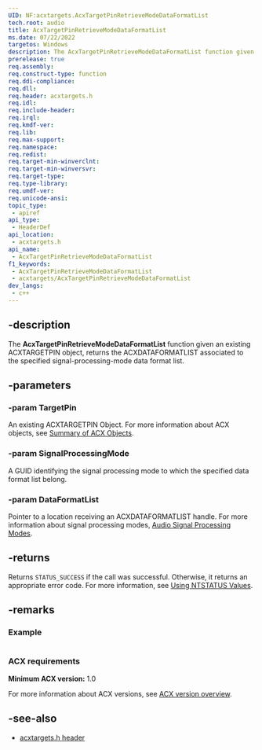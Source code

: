 ```yaml
---
UID: NF:acxtargets.AcxTargetPinRetrieveModeDataFormatList
tech.root: audio
title: AcxTargetPinRetrieveModeDataFormatList
ms.date: 07/22/2022
targetos: Windows
description: The AcxTargetPinRetrieveModeDataFormatList function given an existing ACXTARGETPIN object, returns the ACXDATAFORMATLIST associated to the specified signal-processing-mode data format list.
prerelease: true
req.assembly: 
req.construct-type: function
req.ddi-compliance: 
req.dll: 
req.header: acxtargets.h
req.idl: 
req.include-header: 
req.irql: 
req.kmdf-ver: 
req.lib: 
req.max-support: 
req.namespace: 
req.redist: 
req.target-min-winverclnt: 
req.target-min-winversvr: 
req.target-type: 
req.type-library: 
req.umdf-ver: 
req.unicode-ansi: 
topic_type:
 - apiref
api_type:
 - HeaderDef
api_location:
 - acxtargets.h
api_name:
 - AcxTargetPinRetrieveModeDataFormatList
f1_keywords:
 - AcxTargetPinRetrieveModeDataFormatList
 - acxtargets/AcxTargetPinRetrieveModeDataFormatList
dev_langs:
 - c++
---
```


## -description

The **AcxTargetPinRetrieveModeDataFormatList** function given an existing ACXTARGETPIN object, returns the ACXDATAFORMATLIST associated to the specified signal-processing-mode data format list.

## -parameters

### -param TargetPin

An existing ACXTARGETPIN Object. For more information about ACX objects, see [Summary of ACX Objects](/windows-hardware/drivers/audio/acx-summary-of-objects).

### -param SignalProcessingMode

A GUID identifying the signal processing mode to which the specified data format list belong.

### -param DataFormatList

Pointer to a location receiving an ACXDATAFORMATLIST handle. For more information about signal processing modes, [Audio Signal Processing Modes](/windows-hardware/drivers/audio/audio-signal-processing-modes).

## -returns

Returns `STATUS_SUCCESS` if the call was successful. Otherwise, it returns an appropriate error code. For more information, see [Using NTSTATUS Values](/windows-hardware/drivers/kernel/using-ntstatus-values).

## -remarks

### Example

```cpp

```

### ACX requirements

**Minimum ACX version:** 1.0

For more information about ACX versions, see [ACX version overview](/windows-hardware/drivers/audio/acx-version-overview).

## -see-also

- [acxtargets.h header](index.md)

